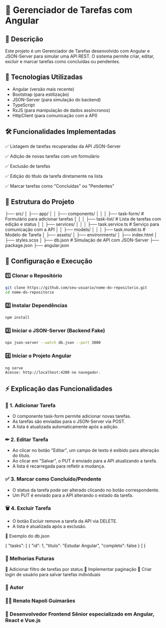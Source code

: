 # 📌 Gerenciador de Tarefas com Angular

## 📖 Descrição

Este projeto é um Gerenciador de Tarefas desenvolvido com Angular e JSON-Server para simular uma API REST. O sistema permite criar, editar, excluir e marcar tarefas como concluídas ou pendentes.

## 🚀 Tecnologias Utilizadas

- Angular (versão mais recente)
- Bootstrap (para estilização)
- JSON-Server (para simulação do backend)
- TypeScript
- RxJS (para manipulação de dados assíncronos)
- HttpClient (para comunicação com a API)

## 🛠 Funcionalidades Implementadas

✅ Listagem de tarefas recuperadas da API JSON-Server

✅ Adição de novas tarefas com um formulário

✅ Exclusão de tarefas

✅ Edição do título da tarefa diretamente na lista

✅ Marcar tarefas como "Concluídas" ou "Pendentes"

## 📂 Estrutura do Projeto

├── src/ │ ├── app/ │ │ ├── components/ │ │ │ ├── task-form/ # Formulário para adicionar tarefas │ │ │ ├── task-list/ # Lista de tarefas com edição e status │ │ ├── services/ │ │ │ ├── task.service.ts # Serviço para comunicação com a API │ │ ├── models/ │ │ │ ├── task.model.ts # Modelo de Tarefa │ ├── assets/ │ ├── environments/ │ ├── index.html │ ├── styles.scss │ ├── db.json # Simulação de API com JSON-Server ├── package.json ├── angular.json

## 🔧 Configuração e Execução

### 1️⃣ Clonar o Repositório
```bash
git clone https://github.com/seu-usuario/nome-do-repositorio.git
cd nome-do-repositorio
```
### 2️⃣ Instalar Dependências
```bash
npm install
```
### 3️⃣ Iniciar o JSON-Server (Backend Fake)
```bash
npx json-server --watch db.json --port 3000
```
### 4️⃣ Iniciar o Projeto Angular
```bash
ng serve
Acesse: http://localhost:4200 no navegador.
```
## ⚡ Explicação das Funcionalidades

### 📌 1. Adicionar Tarefa

- O componente task-form permite adicionar novas tarefas.
- As tarefas são enviadas para o JSON-Server via POST.
- A lista é atualizada automaticamente após a adição.

### ✏ 2. Editar Tarefa

- Ao clicar no botão "Editar", um campo de texto é exibido para alteração do título.
- Ao clicar em "Salvar", o PUT é enviado para a API atualizando a tarefa.
- A lista é recarregada para refletir a mudança.

### ✅ 3. Marcar como Concluído/Pendente

- O status da tarefa pode ser alterado clicando no botão correspondente.
- Um PUT é enviado para a API alterando o estado da tarefa.

### 🗑 4. Excluir Tarefa

- O botão Excluir remove a tarefa da API via DELETE.
- A lista é atualizada após a exclusão.

📌 Exemplo do db.json

{
  "tasks": [
    { "id": 1, "titulo": "Estudar Angular", "completo": false }
  ]
}

### 📜 Melhorias Futuras

🔹 Adicionar filtro de tarefas por status
🔹 Implementar paginação
🔹 Criar login de usuário para salvar tarefas individuais

### 📌 Autor

### 👨‍💻 Renato Napoli Guimarães

### 📌 Desenvolvedor Frontend Sênior especializado em Angular, React e Vue.js
